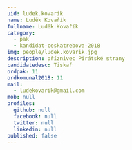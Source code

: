 ```yaml
---
uid: ludek.kovarik
name: Luděk Kovařík
fullname: Luděk Kovařík
category:
  - pak
  - kandidat-ceskatrebova-2018
img: people/ludek.kovarik.jpg
description: příznivec Pirátské strany
candidatedesc: Tiskař
ordpak: 11
ordkomunal2018: 11
mail:
  - ludekovarik@gmail.com
mob: null
profiles:
  github: null
  facebook: null
  twitter: null
  linkedin: null
published: false
---
```


